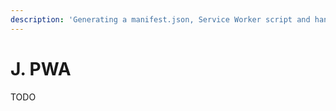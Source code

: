 ```yaml
---
description: 'Generating a manifest.json, Service Worker script and handling code updates.'
---
```


# J. PWA

TODO


